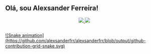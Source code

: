 ## Olá, sou Alexsander Ferreira!
<div align="center">

  <a href="https://github.com/AlexsanderFrr">
  <img height="180em" src="https://github-readme-stats.vercel.app/api?username=alexsanderfrr&show_icons=true&theme=dracula&include_all_commits=true&count_private=true"/>
  <img height="180em" src="https://github-readme-stats.vercel.app/api/top-langs/?username=alexsanderfrr&layout=compact&langs_count=7&theme=dracula"/>
</div>
  
  ##
 
<div> 
  ![Snake animation](https://github.com/alexsanderfrr/alexsanderfrr/blob/output/github-contribution-grid-snake.svg)
</div>
